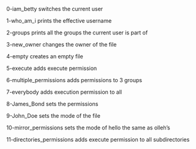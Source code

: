 0-iam_betty
switches the current user

1-who_am_i
prints the effective username

2-groups
prints all the groups the current user is part of

3-new_owner
changes the owner of the file

4-empty
creates an empty file

5-execute
adds execute permission

6-multiple_permissions
adds permissions to 3 groups

7-everybody
adds execution permission to all

8-James_Bond
sets the permissions

9-John_Doe
sets the mode of the file

10-mirror_permissions
sets the mode of hello the same as olleh’s

11-directories_permissions
adds execute permission to all subdirectories
